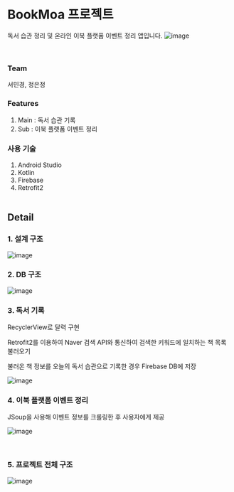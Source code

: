 # BookMoa 프로젝트
독서 습관 정리 및 온라인 이북 플랫폼 이벤트 정리 앱입니다.
![image](https://user-images.githubusercontent.com/100047095/178304262-4f4b2f3f-6f88-4d82-acb6-341129c1a478.png)

<br/>

### Team
서민경, 정은정 <br/>

### Features
1. Main : 독서 습관 기록 
2. Sub : 이북 플랫폼 이벤트 정리<br/>

### 사용 기술
1. Android Studio
2. Kotlin
3. Firebase
4. Retrofit2
<br/><br/>
## Detail
### 1. 설계 구조
![image](https://user-images.githubusercontent.com/100047095/178301888-d89c947b-c116-49d4-83a9-a62578f8c8d6.png)
<br/>

### 2. DB 구조
![image](https://user-images.githubusercontent.com/100047095/178322071-f6f7c7ff-b4c8-4ac1-856c-26c271073c6c.png)
<br/>

### 3. 독서 기록
RecyclerView로 달력 구현

Retrofit2를 이용하여 Naver 검색 API와 통신하여 검색한 키워드에 일치하는 책 목록 불러오기

불러온 책 정보를 오늘의 독서 습관으로 기록한 경우 Firebase DB에 저장

![image](https://user-images.githubusercontent.com/100047095/178299975-1ddf606e-e301-4c0a-9a7d-a27d4aef8307.png)
<br/>

### 4. 이북 플랫폼 이벤트 정리

JSoup을 사용해 이벤트 정보를 크롤링한 후 사용자에게 제공

![image](https://user-images.githubusercontent.com/100047095/178300699-4c57fa82-3226-4e18-8146-58f721651ee8.png)

<br/>

### 5. 프로젝트 전체 구조 
![image](https://user-images.githubusercontent.com/100047095/178322505-b243f0ed-0e82-4c42-bf95-b693ab02b9ad.png)


